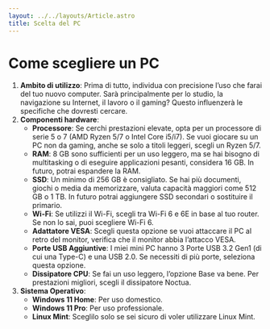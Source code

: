 ```yaml
---
layout: ../../layouts/Article.astro
title: Scelta del PC
---
```


# Come scegliere un PC

1. **Ambito di utilizzo**: Prima di tutto, individua con precisione l’uso che farai del tuo nuovo computer. Sarà principalmente per lo studio, la navigazione su Internet, il lavoro o il gaming? Questo influenzerà le specifiche che dovresti cercare.
2. **Componenti hardware**:
   - **Processore**: Se cerchi prestazioni elevate, opta per un processore di serie 5 o 7 (AMD Ryzen 5/7 o Intel Core i5/i7). Se vuoi giocare su un PC non da gaming, anche se solo a titoli leggeri, scegli un Ryzen 5/7.
   - **RAM**: 8 GB sono sufficienti per un uso leggero, ma se hai bisogno di multitasking o di eseguire applicazioni pesanti, considera 16 GB. In futuro, potrai espandere la RAM.
   - **SSD**: Un minimo di 256 GB è consigliato. Se hai più documenti, giochi o media da memorizzare, valuta capacità maggiori come 512 GB o 1 TB. In futuro potrai aggiungere SSD secondari o sostituire il primario.
   - **Wi-Fi**: Se utilizzi il Wi-Fi, scegli tra Wi-Fi 6 e 6E in base al tuo router. Se non lo sai, puoi scegliere Wi-Fi 6.
   - **Adattatore VESA**: Scegli questa opzione se vuoi attaccare il PC al retro del monitor, verifica che il monitor abbia l’attacco VESA.
   - **Porte USB Aggiuntive**: I miei mini PC hanno 3 Porte USB 3.2 Gen1 (di cui una Type-C) e una USB 2.0. Se necessiti di più porte, seleziona questa opzione.
   - **Dissipatore CPU**: Se fai un uso leggero, l’opzione Base va bene. Per prestazioni migliori, scegli il dissipatore Noctua.
3. **Sistema Operativo**:
   - **Windows 11 Home**: Per uso domestico.
   - **Windows 11 Pro**: Per uso professionale.
   - **Linux Mint**: Sceglilo solo se sei sicuro di voler utilizzare Linux Mint.
